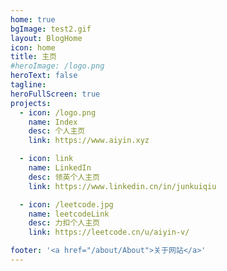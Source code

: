 ```yaml
---
home: true
bgImage: test2.gif
layout: BlogHome
icon: home
title: 主页
#heroImage: /logo.png
heroText: false
tagline:  
heroFullScreen: true
projects:
  - icon: /logo.png
    name: Index
    desc: 个人主页
    link: https://www.aiyin.xyz

  - icon: link
    name: LinkedIn
    desc: 领英个人主页
    link: https://www.linkedin.cn/in/junkuiqiu

  - icon: /leetcode.jpg
    name: leetcodeLink
    desc: 力扣个人主页
    link: https://leetcode.cn/u/aiyin-v/

footer: '<a href="/about/About">关于网站</a>'
---
```

